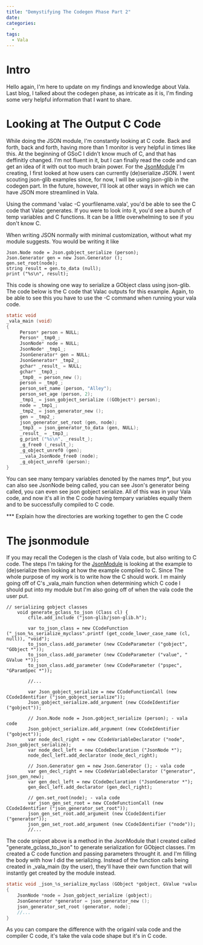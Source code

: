 ```yaml
---
title: "Demystifying The Codegen Phase Part 2"
date: 
categories:
  - 
tags:
  - Vala
---
```


# Intro
Hello again, I'm here to update on my findings and knowledge about Vala. Last blog, I talked about the codegen phase, as intricate as it is, I'm finding some very helpful information that I want to share.

# Looking at The Output C Code
While doing the JSON module, I'm constantly looking at C code. Back and forth, back and forth, having more than 1 monitor is very helpful in times like this. At the beginning of GSoC I didn't know much of C, and that has deffinitly changed. I'm not fluent in it, but I can finally read the code and can get an idea of it with out too much brain power. For the [JsonModule][JsonModule] I'm creating, I first looked at how users can currently (de)serialize JSON. I went scouting json-glib examples since, for now, I will be using json-glib in the codegen part. In the future, however, I'll look at other ways in which we can have JSON more streamlined in Vala.

Using the command 'valac -C yourfilename.vala', you'd be able to see the C code that Valac generates. If you were to look into it, you'd see a bunch of temp variables and C functions. It can be a little overwhelming to see if you don't know C. 

When writing JSON normally with minimal customization, without what my module suggests. You would be writing it like

   ``` vala
Json.Node node = Json.gobject_serialize (person);
Json.Generator gen = new Json.Generator ();
gen.set_root(node);
string result = gen.to_data (null);
print ("%s\n", result); 
  ```
  
This code is showing one way to serialize a GObject class using json-glib. The code below is the C code that Valac outputs for this example. Again, to be able to see this you have to use the -C command when running your vala code. 

   ``` c
static void
_vala_main (void)
{
		Person* person = NULL;
		Person* _tmp0_;
		JsonNode* node = NULL;
		JsonNode* _tmp1_;
		JsonGenerator* gen = NULL;
		JsonGenerator* _tmp2_;
		gchar* _result_ = NULL;
		gchar* _tmp3_;
		_tmp0_ = person_new ();
		person = _tmp0_;
		person_set_name (person, "Alley");
		person_set_age (person, 2);
		_tmp1_ = json_gobject_serialize ((GObject*) person);
		node = _tmp1_;
		_tmp2_ = json_generator_new ();
		gen = _tmp2_;
		json_generator_set_root (gen, node);
		_tmp3_ = json_generator_to_data (gen, NULL);
		_result_ = _tmp3_;
		g_print ("%s\n", _result_);
		_g_free0 (_result_);
		_g_object_unref0 (gen);
		__vala_JsonNode_free0 (node);
		_g_object_unref0 (person);
}
```

You can see many tempary variables denoted by the names _tmp*_, but you can also see JsonNode being called, you can see Json's generator being called, you can even see json gobject serialize. All of this was in your Vala code, and now it's all in the C code having tempary variables equally them and to be successfully compiled to C code.

*** Explain how the directories are working together to gen the C code

# The jsonmodule
If you may recall the Codegen is the clash of Vala code, but also writing to C code. The steps I'm taking for the [JsonModule][JsonModule] is looking at the example to (de)serialize then looking at how the example compiled to C. Since The whole purpose of my work is to write how the C should work. I
m mainly going off of C's _vala_main function when determining which C code I should put into my module but I'm also going off of when the vala code the user put.

``` vala
// serializing gobject classes
	void generate_gclass_to_json (Class cl) {
		cfile.add_include ("json-glib/json-glib.h");

		var to_json_class = new CCodeFunction ("_json_%s_serialize_myclass".printf (get_ccode_lower_case_name (cl, null)), "void");
		to_json_class.add_parameter (new CCodeParameter ("gobject", "GObject *"));
		to_json_class.add_parameter (new CCodeParameter ("value", " GValue *"));
		to_json_class.add_parameter (new CCodeParameter ("pspec", "GParamSpec *"));
		
		//...

		var Json_gobject_serialize = new CCodeFunctionCall (new CCodeIdentifier ("json_gobject_serialize"));
		Json_gobject_serialize.add_argument (new CCodeIdentifier ("gobject"));

		// Json.Node node = Json.gobject_serialize (person); - vala code
		Json_gobject_serialize.add_argument (new CCodeIdentifier ("gobject"));
		var node_decl_right = new CCodeVariableDeclarator ("node", Json_gobject_serialize);
		var node_decl_left = new CCodeDeclaration ("JsonNode *");
		node_decl_left.add_declarator (node_decl_right);

		// Json.Generator gen = new Json.Generator (); - vala code
		var gen_decl_right = new CCodeVariableDeclarator ("generator", json_gen_new);
		var gen_decl_left = new CCodeDeclaration ("JsonGenerator *");
		gen_decl_left.add_declarator (gen_decl_right);

		// gen.set_root(node); - vala code
		var json_gen_set_root = new CCodeFunctionCall (new CCodeIdentifier ("json_generator_set_root"));
		json_gen_set_root.add_argument (new CCodeIdentifier ("generator"));
		json_gen_set_root.add_argument (new CCodeIdentifier ("node"));
		//...
```
The code snippet above is a method in the JsonModule that I created called "generate_gclass_to_json" to generate serialization for GObject classes. I'm created a C code function and passing parameters throught it. and I'm filling the body with how I did the serializing. Instead of the function calls being created in _vala_main (by the user), they'll have their own function that will instantly get created by the module instead. 

``` c
static void _json_%s_serialize_myclass (GObject *gobject, GValue *value, GParamSpec *pspec)
{
	JsonNode *node = Json_gobject_serialize (gobject);
	JsonGenerator *generator = json_generator_new ();
	json_generator_set_root (generator, node);
	//...
}
```
As you can compare the difference with the origainl vala code and the compiler C code, it's take the vala code shape but it's in C code. 

 [JsonModule]: https://gitlab.gnome.org/AlleyChaggar/vala/-/blob/alley/json-glib-module/codegen/valajsonmodule.vala 
